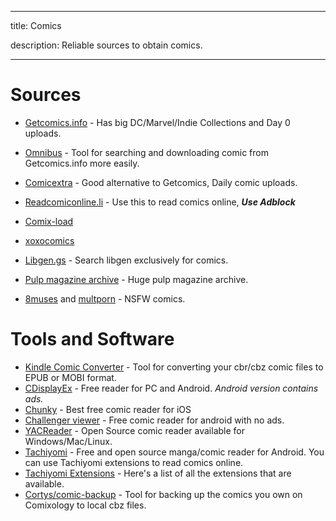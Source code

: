 ___

title: Comics 

description: Reliable sources to obtain comics. 

___

# Sources

* [Getcomics.info](https://getcomics.info/ ) - Has big DC/Marvel/Indie Collections and Day 0 uploads. 

* [Omnibus](https://github.com/fireshaper/Omnibus) - Tool for searching and downloading comic from Getcomics.info more easily.

* [Comicextra](https://www.comicextra.com/) - Good alternative to Getcomics, Daily comic uploads. 

* [Readcomiconline.li](https://readcomiconline.li/) - Use this to read comics online, **_Use Adblock_**

* [Comix-load](https://comix-load.in/)

* [xoxocomics](https://xoxocomics.com/comic/batman-the-long-halloween-1998)

* [Libgen.gs](http://libgen.gs/comics/index.php) - Search libgen exclusively for comics. 

* [Pulp magazine archive](https://archive.org/details/pulpmagazinearchive) - Huge pulp magazine archive. 

* [8muses](https://8muses.xxx/) and [multporn](https://multporn.net/) - NSFW comics.

 

# Tools and Software

* [Kindle Comic Converter](https://kcc.iosphe.re/) - Tool for converting your cbr/cbz comic files to EPUB or MOBI format.  
* [CDisplayEx](https://www.cdisplayex.com/) - Free reader for PC and Android. _Android version contains ads._
* [Chunky](https://apps.apple.com/app/chunky-comic-reader/id663567628) - Best free comic reader for iOS
* [Challenger viewer](https://play.google.com/store/apps/details?id=org.kill.geek.bdviewer) - Free comic reader for android with no ads.
* [YACReader](https://www.yacreader.com/downloads) - Open Source comic reader available for Windows/Mac/Linux. 
* [Tachiyomi](https://tachiyomi.org/) - Free and open source manga/comic reader for Android. You can use Tachiyomi extensions to read comics online.
* [Tachiyomi Extensions](https://tachiyomi.org/extensions/) - Here's a list of all the extensions that are available. 
* [Cortys/comic-backup](https://github.com/Cortys/comic-backup) - Tool for backing up the comics you own on Comixology to local cbz files.








